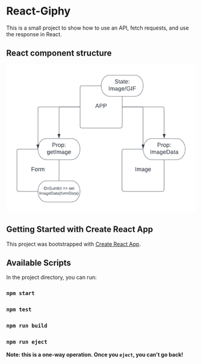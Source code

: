 # React-Giphy
This is a small project to show how to use an API, fetch requests, and use the response in React.

## React component structure
![React component structure picture](./public/react-giphy.png)

## Getting Started with Create React App

This project was bootstrapped with [Create React App](https://github.com/facebook/create-react-app).

## Available Scripts

In the project directory, you can run:
### `npm start`
### `npm test`
### `npm run build`
### `npm run eject`

**Note: this is a one-way operation. Once you `eject`, you can't go back!**